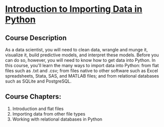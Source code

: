 # [Introduction to Importing Data in Python](https://learn.datacamp.com/courses/introduction-to-importing-data-in-python)

## Course Description

As a data scientist, you will need to clean data, wrangle and munge it, visualize it, build predictive models, and interpret these models. Before you can do so, however, you will need to know how to get data into Python. In this course, you'll learn the many ways to import data into Python: from flat files such as .txt and .csv; from files native to other software such as Excel spreadsheets, Stata, SAS, and MATLAB files; and from relational databases such as SQLite and PostgreSQL.



## Course Chapters:
1. Introduction and flat files
2. Importing data from other file types
3. Working with relational databases in Python






